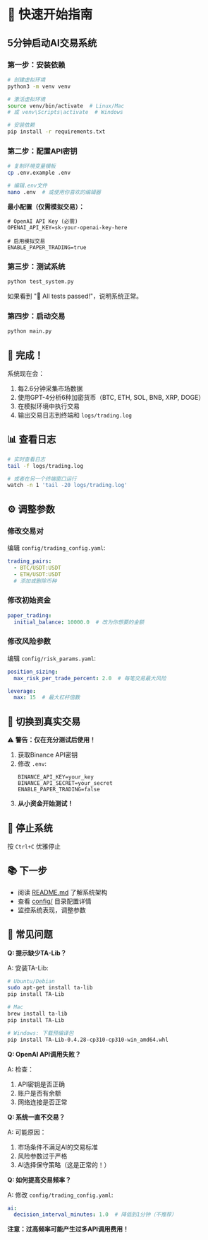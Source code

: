 # 🚀 快速开始指南

## 5分钟启动AI交易系统

### 第一步：安装依赖

```bash
# 创建虚拟环境
python3 -m venv venv

# 激活虚拟环境
source venv/bin/activate  # Linux/Mac
# 或 venv\Scripts\activate  # Windows

# 安装依赖
pip install -r requirements.txt
```

### 第二步：配置API密钥

```bash
# 复制环境变量模板
cp .env.example .env

# 编辑.env文件
nano .env  # 或使用你喜欢的编辑器
```

**最小配置（仅需模拟交易）：**

```env
# OpenAI API Key (必需)
OPENAI_API_KEY=sk-your-openai-key-here

# 启用模拟交易
ENABLE_PAPER_TRADING=true
```

### 第三步：测试系统

```bash
python test_system.py
```

如果看到 "🎉 All tests passed!"，说明系统正常。

### 第四步：启动交易

```bash
python main.py
```

## 🎉 完成！

系统现在会：
1. 每2.6分钟采集市场数据
2. 使用GPT-4分析6种加密货币（BTC, ETH, SOL, BNB, XRP, DOGE）
3. 在模拟环境中执行交易
4. 输出交易日志到终端和 `logs/trading.log`

## 📊 查看日志

```bash
# 实时查看日志
tail -f logs/trading.log

# 或者在另一个终端窗口运行
watch -n 1 'tail -20 logs/trading.log'
```

## ⚙️ 调整参数

### 修改交易对

编辑 `config/trading_config.yaml`:

```yaml
trading_pairs:
  - BTC/USDT:USDT
  - ETH/USDT:USDT
  # 添加或删除币种
```

### 修改初始资金

```yaml
paper_trading:
  initial_balance: 10000.0  # 改为你想要的金额
```

### 修改风险参数

编辑 `config/risk_params.yaml`:

```yaml
position_sizing:
  max_risk_per_trade_percent: 2.0  # 每笔交易最大风险

leverage:
  max: 15  # 最大杠杆倍数
```

## 🔴 切换到真实交易

⚠️ **警告：仅在充分测试后使用！**

1. 获取Binance API密钥
2. 修改 `.env`:
   ```env
   BINANCE_API_KEY=your_key
   BINANCE_API_SECRET=your_secret
   ENABLE_PAPER_TRADING=false
   ```
3. **从小资金开始测试！**

## 🛑 停止系统

按 `Ctrl+C` 优雅停止

## 📚 下一步

- 阅读 [README.md](README.md) 了解系统架构
- 查看 [config/](config/) 目录配置详情
- 监控系统表现，调整参数

## 💬 常见问题

**Q: 提示缺少TA-Lib？**

A: 安装TA-Lib:
```bash
# Ubuntu/Debian
sudo apt-get install ta-lib
pip install TA-Lib

# Mac
brew install ta-lib
pip install TA-Lib

# Windows: 下载预编译包
pip install TA-Lib‑0.4.28‑cp310‑cp310‑win_amd64.whl
```

**Q: OpenAI API调用失败？**

A: 检查：
1. API密钥是否正确
2. 账户是否有余额
3. 网络连接是否正常

**Q: 系统一直不交易？**

A: 可能原因：
1. 市场条件不满足AI的交易标准
2. 风险参数过于严格
3. AI选择保守策略（这是正常的！）

**Q: 如何提高交易频率？**

A: 修改 `config/trading_config.yaml`:
```yaml
ai:
  decision_interval_minutes: 1.0  # 降低到1分钟（不推荐）
```

**注意：过高频率可能产生过多API调用费用！**


